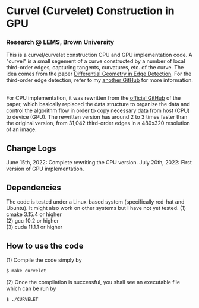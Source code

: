 # Curvel (Curvelet) Construction in GPU
### Research @ LEMS, Brown University

This is a curvel/curvelet construction CPU and GPU implementation code. A "curvel" is a small segement of a curve constructed by a number of local third-order edges, capturing tangents, curvatures, etc. of the curve. The idea comes from the paper [Differential Geometry in Edge Detection](https://ieeexplore.ieee.org/abstract/document/8382271). For the third-order edge detection, refer to my [another GitHub](https://github.com/C-H-Chien/Third-Order-Edge-Detector) for more information. <br /> <br />

For CPU implementation, it was rewritten from the [official GitHub](https://github.com/yuliangguo/Differential_Geometry_in_Edge_Detection) of the paper, which basically replaced the data structure to organize the data and control the algorithm flow in order to copy necessary data from host (CPU) to device (GPU). The rewritten version has around 2 to 3 times faster than the original version, from 31,042 third-order edges in a 480x320 resolution of an image.

## Change Logs
June 15th, 2022: Complete rewriting the CPU version.
July 20th, 2022: First version of GPU implementation.

## Dependencies
The code is tested under a Linux-based system (specifically red-hat and Ubuntu). It might also work on other systems but I have not yet tested.
(1) cmake 3.15.4 or higher <br />
(2) gcc 10.2 or higher <br />
(3) cuda 11.1.1 or higher <br />

## How to use the code
(1) Compile the code simply by <br />
```bash
$ make curvelet
```
(2) Once the compilation is successful, you shall see an executable file which can be run by
```bash
$ ./CURVELET
```

